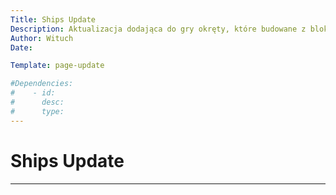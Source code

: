 ```yaml
---
Title: Ships Update
Description: Aktualizacja dodająca do gry okręty, które budowane z bloków w portach - oparte o mod Ships by Cuchaz
Author: Wituch
Date:

Template: page-update

#Dependencies:
#    - id: 
#      desc: 
#      type: 
---
```


# Ships Update
-----
